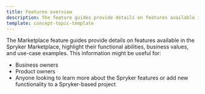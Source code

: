 ```yaml
---
title: Features overview
description: The feature guides provide details on features available in the Spryker Marketplace.
template: concept-topic-template
---
```

The Marketplace feature guides provide details on features available in the Spryker Marketplace, highlight their functional abilities, business values, and use-case examples. This information might be useful for:

- Business owners
- Product owners
- Anyone looking to learn more about the Spryker features or add new functionality to a Spryker-based project
